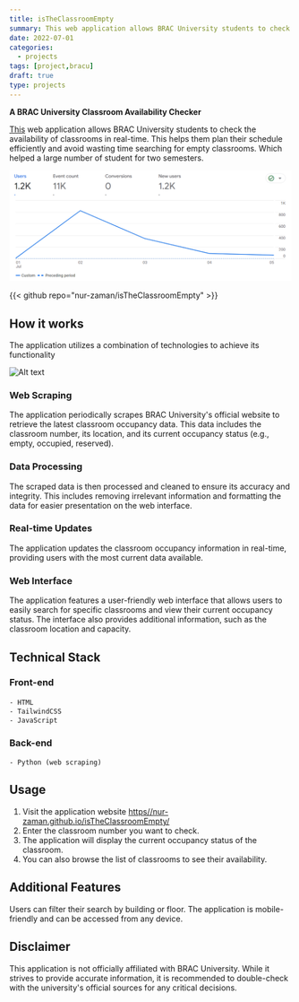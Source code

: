 ```yaml
---
title: isTheClassroomEmpty
summary: This web application allows BRAC University students to check the availability of classrooms in real-time. This helps them plan their schedule efficiently and avoid wasting time searching for empty classrooms.
date: 2022-07-01
categories:
  - projects
tags: [project,bracu]
draft: true
type: projects
---
```



**A BRAC University Classroom Availability Checker**

[This](https//nur-zaman.github.io/isTheClassroomEmpty/) web application allows BRAC University students to check the availability of classrooms in real-time. This helps them plan their schedule efficiently and avoid wasting time searching for empty classrooms. Which helped a large number of student for two semesters.

![Google Analytics](anal.png)

{{< github repo="nur-zaman/isTheClassroomEmpty" >}}

## How it works

The application utilizes a combination of technologies to achieve its functionality

![Alt text](image.png)
###  Web Scraping 
The application periodically scrapes BRAC University's official website to retrieve the latest classroom occupancy data. This data includes the classroom number, its location, and its current occupancy status (e.g., empty, occupied, reserved).
###  Data Processing 
The scraped data is then processed and cleaned to ensure its accuracy and integrity. This includes removing irrelevant information and formatting the data for easier presentation on the web interface.
###  Real-time Updates 
The application updates the classroom occupancy information in real-time, providing users with the most current data available.
###  Web Interface 
The application features a user-friendly web interface that allows users to easily search for specific classrooms and view their current occupancy status. The interface also provides additional information, such as the classroom location and capacity.

## Technical Stack

### Front-end
    - HTML 
    - TailwindCSS
    - JavaScript 
###  Back-end 
    - Python (web scraping)


## Usage

1. Visit the application website [https//nur-zaman.github.io/isTheClassroomEmpty/](https//nur-zaman.github.io/isTheClassroomEmpty/)
2. Enter the classroom number you want to check.
3. The application will display the current occupancy status of the classroom.
4. You can also browse the list of classrooms to see their availability.

## Additional Features

 Users can filter their search by building or floor.
 The application is mobile-friendly and can be accessed from any device.

## Disclaimer

This application is not officially affiliated with BRAC University. While it strives to provide accurate information, it is recommended to double-check with the university's official sources for any critical decisions.
